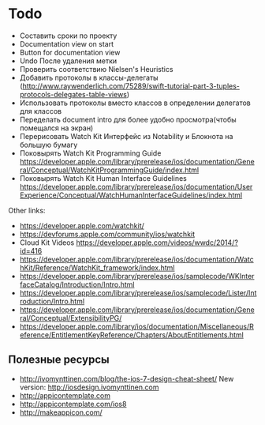 # Todo #

* Составить сроки по проекту
* Documentation view on start
* Button for documentation view
* Undo После удаления метки
* Проверить соответствию Nielsen's Heuristics
* Добавить протоколы в классы-делегаты (http://www.raywenderlich.com/75289/swift-tutorial-part-3-tuples-protocols-delegates-table-views)
* Использовать протоколы вместо классов в определении делегатов для классов
* Переделать document intro для более удобно просмотра(чтобы помещался на экран)
* Перерисовать Watch Kit Интерфейс из Notability и Блокнота на большую бумагу
* Поковырять Watch Kit Programming Guide https://developer.apple.com/library/prerelease/ios/documentation/General/Conceptual/WatchKitProgrammingGuide/index.html
* Поковырять Watch Kit Human Interface Guidelines https://developer.apple.com/library/prerelease/ios/documentation/UserExperience/Conceptual/WatchHumanInterfaceGuidelines/index.html


Other links:
* https://developer.apple.com/watchkit/
* https://devforums.apple.com/community/ios/watchkit
* Cloud Kit Videos https://developer.apple.com/videos/wwdc/2014/?id=416
* https://developer.apple.com/library/prerelease/ios/documentation/WatchKit/Reference/WatchKit_framework/index.html 
* https://developer.apple.com/library/prerelease/ios/samplecode/WKInterfaceCatalog/Introduction/Intro.html
* https://developer.apple.com/library/prerelease/ios/samplecode/Lister/Introduction/Intro.html
* https://developer.apple.com/library/prerelease/ios/documentation/General/Conceptual/ExtensibilityPG/
* https://developer.apple.com/library/ios/documentation/Miscellaneous/Reference/EntitlementKeyReference/Chapters/AboutEntitlements.html

## Полезные ресурсы ###
* http://ivomynttinen.com/blog/the-ios-7-design-cheat-sheet/ New version: http://iosdesign.ivomynttinen.com
* http://appicontemplate.com
* http://appicontemplate.com/ios8
* http://makeappicon.com/